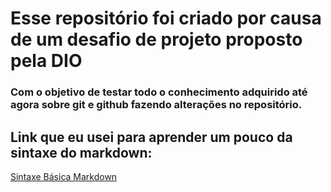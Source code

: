 # Esse repositório foi criado por causa de um desafio de projeto proposto pela DIO

### Com o objetivo de testar todo o conhecimento adquirido até agora sobre git e github fazendo alterações no repositório.

## Link que eu usei para aprender um pouco da sintaxe do markdown:
[Sintaxe Básica Markdown](https://www.markdownguide.org/basic-syntax)